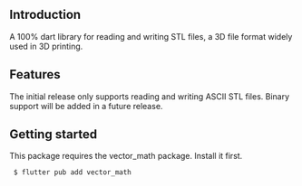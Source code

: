 <!--
This README describes the package. If you publish this package to pub.dev,
this README's contents appear on the landing page for your package.

For information about how to write a good package README, see the guide for
[writing package pages](https://dart.dev/guides/libraries/writing-package-pages).

For general information about developing packages, see the Dart guide for
[creating packages](https://dart.dev/guides/libraries/create-library-packages)
and the Flutter guide for
[developing packages and plugins](https://flutter.dev/developing-packages).
-->

## Introduction

A 100% dart library for reading and writing STL files, a 3D file format widely used in 3D printing.

## Features

The initial release only supports reading and writing ASCII STL files.
Binary support will be added in a future release.


## Getting started

This package requires the vector_math package. Install it first.

```dart
 $ flutter pub add vector_math
```
